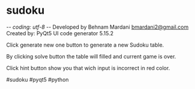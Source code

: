 # sudoku
-*- coding: utf-8 -*-
Developed by Behnam Mardani
bmardani2@gmail.com
Created by: PyQt5 UI code generator 5.15.2


Click generate new one button to generate a new Sudoku table.

By clicking solve button the table will filled and current game is over.

Click hint button show you that wich input is incorrect in red color. 


#sudoku
#pyqt5
#python

